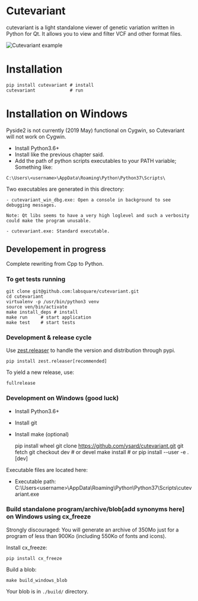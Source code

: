 # Cutevariant

cutevariant is a light standalone viewer of genetic variation written in Python for Qt. It allows you to view and filter VCF and other format files.

![Cutevariant example](https://raw.githubusercontent.com/labsquare/CuteVariant-cpp/master/screencast.gif)

# Installation

    pip install cutevariant # install
    cutevariant             # run

# Installation on Windows

Pyside2 is not currently (2019 May) functional on Cygwin, so Cutevariant will not work on Cygwin.

- Install Python3.6+
- Install like the previous chapter said.
- Add the path of python scripts executables to your PATH variable; Something like:

``` C:\Users\<username>\AppData\Roaming\Python\Python37\Scripts\ ``` 

Two executables are generated in this directory:

    - cutevariant_win_dbg.exe: Open a console in background to see debugging messages.
    
    Note: Qt libs seems to have a very high loglevel and such a verbosity could make the program unusable.

    - cutevariant.exe: Standard executable.


## Developement in progress

Complete rewriting from Cpp to Python.

###  To get tests running

    git clone git@github.com:labsquare/cutevariant.git
    cd cutevariant
    virtualenv -p /usr/bin/python3 venv
    source ven/bin/activate
    make install_deps # install
    make run     # start application
    make test    # start tests


### Development & release cycle

Use [zest.releaser](https://zestreleaser.readthedocs.io) to handle the version and distribution through pypi.

    pip install zest.releaser[recommended]

To yield a new release, use:

    fullrelease

### Development on Windows (good luck)

- Install Python3.6+
- Install git
- Install make (optional)

    pip install wheel
    git clone https://github.com/ysard/cutevariant.git
    git fetch
    git checkout dev # or devel
    make install # or pip install --user -e .[dev]

Executable files are located here:

- Executable path:
    C:\Users\<username>\AppData\Roaming\Python\Python37\Scripts\cutevariant.exe


### Build standalone program/archive/blob[add synonyms here] on Windows using cx_freeze

Strongly discouraged: You will generate an archive of 350Mo just for a program of
less than 900Ko (including 550Ko of fonts and icons).

Install cx_freeze:

    pip install cx_freeze

Build a blob:

    make build_windows_blob

Your blob is in `./build/` directory.
